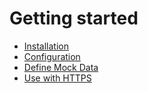 # Getting started

- [Installation](/docs/getting-started/installation.md)
- [Configuration](/docs/getting-started/configuration.md)
- [Define Mock Data](/docs/getting-started/define-mock-data.md)
- [Use with HTTPS](/docs/getting-started/use-with-https.md)
